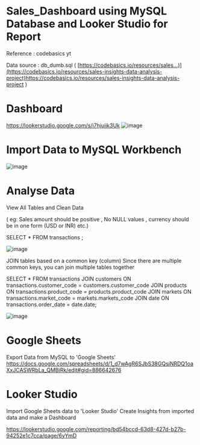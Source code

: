 # Sales_Dashboard using MySQL Database and Looker Studio for Report

Reference : codebasics yt

Data source : db_dumb.sql ( [https://codebasics.io/resources/sales...)](https://codebasics.io/resources/sales-insights-data-analysis-project)https://codebasics.io/resources/sales-insights-data-analysis-project )

# Dashboard

https://lookerstudio.google.com/s/i7hjujjk3Uk
![image](https://github.com/TheDhumakSpot/Sales_Dashboard/assets/118016094/6853471b-72a9-4eea-bee3-4bda83ce1253)

# Import Data to MySQL Workbench

![image](https://github.com/TheDhumakSpot/Sales_Dashboard/assets/118016094/76780aa4-7be0-4935-82e2-480ab6262234)

# Analyse Data

View All Tables and Clean Data

( eg: Sales amount should be positive , No NULL values , currency should be in one form (USD or INR) etc.)

SELECT * FROM transactions ;

![image](https://github.com/TheDhumakSpot/Sales_Dashboard/assets/118016094/41b7da35-a2a8-487e-916e-8e3cabe7fb81)


JOIN tables based on a common key (column)
Since there are multiple common keys, you can join multiple tables together

SELECT *
FROM transactions
JOIN customers ON transactions.customer_code = customers.customer_code
JOIN products ON transactions.product_code = products.product_code
JOIN markets ON transactions.market_code = markets.markets_code
JOIN date ON transactions.order_date = date.date;

![image](https://github.com/TheDhumakSpot/Sales_Dashboard/assets/118016094/f4be3047-7a41-4cc5-a735-63fa44325e9f)

# Google Sheets
 Export Data from MySQL to 'Google Sheets'
 https://docs.google.com/spreadsheets/d/1_d7wAgR6SJbS38GQsjNRDQ1oaXxJCASWRbLa_QMBiRk/edit#gid=886642676

# Looker Studio

Import Google Sheets data to 'Looker Studio'
Create Insights from imported data and make a Dashboard

https://lookerstudio.google.com/reporting/bd54bccd-63d8-427d-b27b-94252e1c7cca/page/6yYmD
